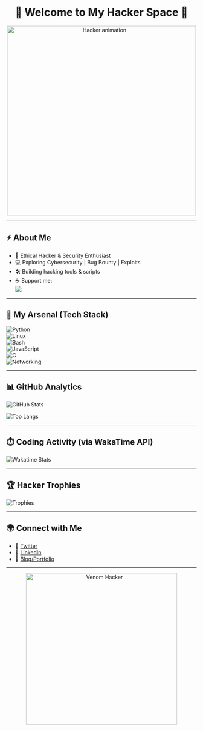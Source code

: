 <h1 align="center">👾 Welcome to My Hacker Space 👾</h1>

<p align="center">
  <img src="https://media.giphy.com/media/26AHONQ79FdWZhAI0/giphy.gif" width="500" alt="Hacker animation"/>
</p>

---

## ⚡ About Me
- 🐍 Ethical Hacker & Security Enthusiast  
- 💻 Exploring Cybersecurity | Bug Bounty | Exploits  
- 🛠️ Building hacking tools & scripts  
- ☕ Support me:  
  <a href="https://www.buymeacoffee.com/Krishna-hacker-venom" target="_blank">
    <img src="https://img.buymeacoffee.com/button-api/?text=Buy me a coffee&emoji=☕&slug=Krishna-hacker-venom&button_colour=000000&font_colour=ffffff&font_family=Comic&outline_colour=ffffff&coffee_colour=FFDD00">
  </a>

---

## 🔐 My Arsenal (Tech Stack)
![Python](https://img.shields.io/badge/-Python-000?&logo=Python)  
![Linux](https://img.shields.io/badge/-Linux-000?&logo=Linux)  
![Bash](https://img.shields.io/badge/-Bash-000?&logo=GNU-Bash)  
![JavaScript](https://img.shields.io/badge/-JavaScript-000?&logo=javascript)  
![C](https://img.shields.io/badge/-C-000?&logo=c)  
![Networking](https://img.shields.io/badge/-Networking-000?&logo=cisco)  

---

## 📊 GitHub Analytics
![GitHub Stats](https://github-readme-stats.vercel.app/api?username=Krishna-hacker-venom&show_icons=true&theme=radical&hide_border=true)  

![Top Langs](https://github-readme-stats.vercel.app/api/top-langs/?username=Krishna-hacker-venom&layout=compact&theme=radical&hide_border=true)

---

## ⏱️ Coding Activity (via WakaTime API)
<!-- Replace YOUR_WAKATIME_USERNAME with your actual WakaTime username -->
![Wakatime Stats](https://github-readme-stats.vercel.app/api/wakatime?username=YOUR_WAKATIME_USERNAME&theme=radical&hide_border=true)

---

## 🏆 Hacker Trophies
![Trophies](https://github-profile-trophy.vercel.app/?username=Krishna-hacker-venom&theme=matrix&no-frame=true&row=1&column=7)

---

## 🌍 Connect with Me
- 🔗 [Twitter](https://twitter.com/yourhandle)  
- 🔗 [LinkedIn](https://linkedin.com/in/yourprofile)  
- 🔗 [Blog/Portfolio](https://yourwebsite.com)  

---

<p align="center">
  <img src="https://i.ibb.co/2jbnL9F/venom-hacker.png" width="400" alt="Venom Hacker"/>
</p>
